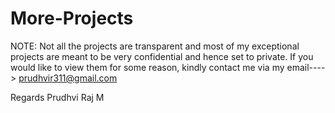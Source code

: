 # More-Projects
NOTE: 
Not all the projects are transparent and most of my exceptional projects are meant to be very confidential and hence set to private. 
If you would like to view them for some reason, kindly contact me via my email---->
prudhvir311@gmail.com

Regards
Prudhvi Raj M
